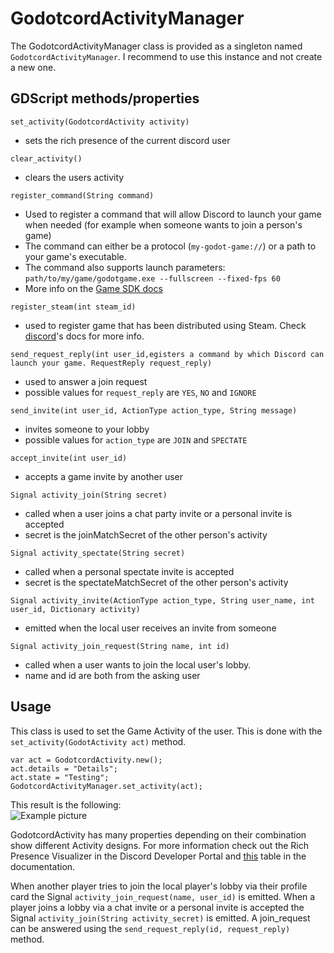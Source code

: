 # GodotcordActivityManager

The GodotcordActivityManager class is provided as a singleton named `GodotcordActivityManager`. I recommend to use this instance and not create a new one.

## GDScript methods/properties

`set_activity(GodotcordActivity activity)`

- sets the rich presence of the current discord user

`clear_activity()`

- clears the users activity

`register_command(String command)`

- Used to register a command that will allow Discord to launch your game when needed (for example when someone wants to join a person's game)
- The command can either be a protocol (`my-godot-game://`) or a path to your game's executable.
- The command also supports launch parameters: `path/to/my/game/godotgame.exe --fullscreen --fixed-fps 60`
- More info on the [Game SDK docs](https://discord.com/developers/docs/game-sdk/activities#registercommand)

`register_steam(int steam_id)`

- used to register game that has been distributed using Steam. Check [discord](https://discord.com/developers/docs/game-sdk/activities#registersteam)'s docs for more info. 

`send_request_reply(int user_id,egisters a command by which Discord can launch your game. RequestReply request_reply)`

- used to answer a join request
- possible values for `request_reply` are `YES`, `NO` and `IGNORE`

`send_invite(int user_id, ActionType action_type, String message)`

- invites someone to your lobby
- possible values for `action_type` are `JOIN` and `SPECTATE`

`accept_invite(int user_id)`

- accepts a game invite by another user

`Signal activity_join(String secret)`

- called when a user joins a chat party invite or a personal invite is accepted
- secret is the joinMatchSecret of the other person's activity

`Signal activity_spectate(String secret)`

- called when a personal spectate invite is accepted
- secret is the spectateMatchSecret of the other person's activity

`Signal activity_invite(ActionType action_type, String user_name, int user_id, Dictionary activity)`

- emitted when the local user receives an invite from someone

`Signal activity_join_request(String name, int id)`

- called when a user wants to join the local user's lobby.
- name and id are both from the asking user

## Usage

This class is used to set the Game Activity of the user. This is done with the `set_activity(GodotActivity act)` method.

```GDScript
var act = GodotcordActivity.new();
act.details = "Details";
act.state = "Testing";
GodotcordActivityManager.set_activity(act);
```

This result is the following:  
![Example picture](https://cdn.discordapp.com/attachments/618818228508164127/722742670157676544/example.png)

GodotcordActivity has many properties depending on their combination show different Activity designs. For more information check out the Rich Presence Visualizer in the Discord Developer Portal and [this](https://discord.com/developers/docs/game-sdk/activities#activity-action-field-requirements-requirements) table in the documentation.

When another player tries to join the local player's lobby via their profile card the Signal `activity_join_request(name, user_id)` is emitted.
When a player joins a lobby via a chat invite or a personal invite is accepted the Signal `activity_join(String activity_secret)` is emitted.
A join_request can be answered using the `send_request_reply(id, request_reply)` method.
